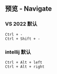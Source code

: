 ## 预览 - Navigate  
### VS 2022 默认  
```Ctrl + -```  
```Ctrl + Shift + -```  
### intellij 默认  
```Ctrl + Alt + left```  
```Ctrl + Alt + right```
